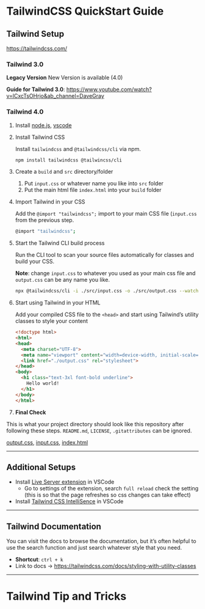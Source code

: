 # TailwindCSS QuickStart Guide
 
## Tailwind Setup

https://tailwindcss.com/

### Tailwind 3.0

**Legacy Version** New Version is available (4.0) 

**Guide for Tailwind 3.0**: https://www.youtube.com/watch?v=lCxcTsOHrjo&ab_channel=DaveGray

### Tailwind 4.0

1. Install [node.js](https://nodejs.org/en), [vscode](https://code.visualstudio.com/)
2. Install Tailwind CSS
    
    Install `tailwindcss` and `@tailwindcss/cli` via npm.
    
    ```bash
    npm install tailwindcss @tailwincss/cli
    ```
    
3. Create a `build` and `src` directory/folder
    1. Put `input.css` or whatever name you like into `src` folder
    2. Put the main html file `index.html` into your `build` folder
4. Import Tailwind in your CSS
    
    Add the `@import "tailwindcss";` import to your main CSS file (`input.css` from the previous step.
    
    ```bash
    @import "tailwindcss";
    ```
    
5. Start the Tailwind CLI build process
    
    Run the CLI tool to scan your source files automatically for classes and build your CSS. 
    
    **Note**: change `input.css` to whatever you used as your main css file and `output.css` can be any name you like.
    
    ```bash
    npx @tailwindcss/cli -i ./src/input.css -o ./src/output.css --watch
    ```
    
6. Start using Tailwind in your HTML
    
    Add your compiled CSS file to the `<head>` and start using Tailwind’s utility classes to style your content
    
    ```html
    <!doctype html>
    <html>
    <head>
      <meta charset="UTF-8">
      <meta name="viewport" content="width=device-width, initial-scale=1.0">
      <link href="./output.css" rel="stylesheet">
    </head>
    <body>
      <h1 class="text-3xl font-bold underline">
        Hello world!
      </h1>
    </body>
    </html>
    ```
    
7. **Final Check**

This is what your project directory should look like this repository after following these steps. `README.md`, `LICENSE`, `.gitattributes` can be ignored.

[output.css](src/output.css), [input.css](src/input.css), [index.html](build/index.html)

---

## Additional Setups

- Install [Live Server extension](https://marketplace.visualstudio.com/items?itemName=ritwickdey.LiveServer) in VSCode
    - Go to settings of the extension, search `full reload` check the setting (this is so that the page refreshes so css changes can take effect)
- Install [Tailwind CSS IntelliSence](https://marketplace.visualstudio.com/items?itemName=bradlc.vscode-tailwindcss) in VSCode

---

## Tailwind Documentation

You can visit the docs to browse the documentation, but it’s often helpful to use the search function and just search whatever style that you need. 

- **Shortcut**: `ctrl + k`
- Link to docs → https://tailwindcss.com/docs/styling-with-utility-classes
    

---

# Tailwind Tip and Tricks
